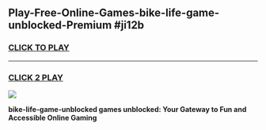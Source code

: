 
## Play-Free-Online-Games-bike-life-game-unblocked-Premium #ji12b
<h3>
<a href="https://premium.freeplayer.one?title=bike-life-game-unblocked&ref=8M">CLICK TO PLAY</a></h3>
<hr>

<h3>
<a href="https://premium.freeplayer.one?title=bike-life-game-unblocked&ref=8M">CLICK 2 PLAY</a>
  
</h3>

<a href="https://premium.freeplayer.one?title=bike-life-game-unblocked&ref=8M"><img src="https://clearcache.store/games.png"></a>


**bike-life-game-unblocked games unblocked: Your Gateway to Fun and Accessible Online Gaming**
